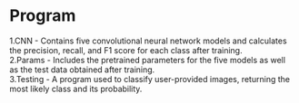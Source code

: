 # Program
1.CNN - Contains five convolutional neural network models and calculates the precision, recall, and F1 score for each class after training.  
2.Params - Includes the pretrained parameters for the five models as well as the test data obtained after training.  
3.Testing - A program used to classify user-provided images, returning the most likely class and its probability.  




